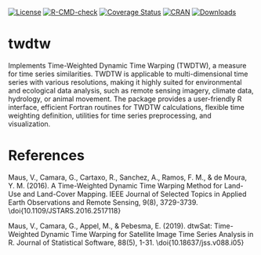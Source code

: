 <!-- badges: start -->
[![License](http://img.shields.io/badge/license-GPL%20%28%3E=%202%29-brightgreen.svg?style=flat)](http://www.gnu.org/licenses/gpl-3.0.html)
[![R-CMD-check](https://github.com/vwmaus/twdtw/actions/workflows/R-CMD-check.yaml/badge.svg)](https://github.com/vwmaus/twdtw/actions/workflows/R-CMD-check.yaml)
[![Coverage Status](https://img.shields.io/codecov/c/github/vwmaus/twdtw/main.svg)](https://app.codecov.io/gh/vwmaus/twdtw)
[![CRAN](https://www.r-pkg.org/badges/version/twdtw)](https://cran.r-project.org/package=twdtw)
[![Downloads](https://cranlogs.r-pkg.org/badges/twdtw?color=brightgreen)](https://www.r-pkg.org/pkg/twdtw)
<!-- [![cran checks](https://badges.cranchecks.info/worst/twdtw.svg)](https://cran.r-project.org/web/checks/check_results_twdtw.html) -->
<!-- badges: end -->
  
# twdtw

Implements Time-Weighted Dynamic Time Warping (TWDTW), a measure for time series similarities. 
TWDTW is applicable to multi-dimensional time series with various resolutions, making it highly suited 
for environmental and ecological data analysis, such as remote sensing imagery, climate data, hydrology, 
or animal movement. The package provides a user-friendly R interface, efficient Fortran routines for TWDTW 
calculations, flexible time weighting definition, utilities for time series preprocessing, and visualization.

# References

Maus, V., Camara, G., Cartaxo, R., Sanchez, A., Ramos, F. M., & de Moura, Y. M. (2016).
A Time-Weighted Dynamic Time Warping Method for Land-Use and Land-Cover Mapping.
IEEE Journal of Selected Topics in Applied Earth Observations and Remote Sensing, 9(8), 3729-3739.
\doi{10.1109/JSTARS.2016.2517118}

Maus, V., Camara, G., Appel, M., & Pebesma, E. (2019).
dtwSat: Time-Weighted Dynamic Time Warping for Satellite Image Time Series Analysis in R.
Journal of Statistical Software, 88(5), 1-31. \doi{10.18637/jss.v088.i05}
